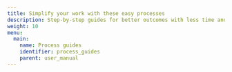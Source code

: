 ```yaml
---
title: Simplify your work with these easy processes
description: Step-by-step guides for better outcomes with less time and effort.
weight: 10
menu:
  main:
    name: Process guides
    identifier: process_guides
    parent: user_manual
---
```

